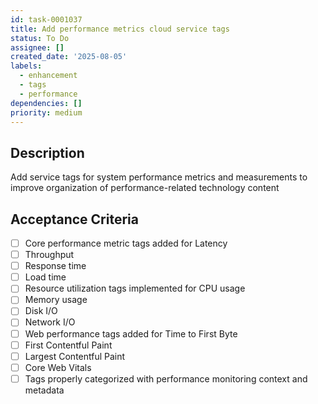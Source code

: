 ```yaml
---
id: task-0001037
title: Add performance metrics cloud service tags
status: To Do
assignee: []
created_date: '2025-08-05'
labels:
  - enhancement
  - tags
  - performance
dependencies: []
priority: medium
---
```


## Description

Add service tags for system performance metrics and measurements to improve organization of performance-related technology content

## Acceptance Criteria

- [ ] Core performance metric tags added for Latency
- [ ] Throughput
- [ ] Response time
- [ ] Load time
- [ ] Resource utilization tags implemented for CPU usage
- [ ] Memory usage
- [ ] Disk I/O
- [ ] Network I/O
- [ ] Web performance tags added for Time to First Byte
- [ ] First Contentful Paint
- [ ] Largest Contentful Paint
- [ ] Core Web Vitals
- [ ] Tags properly categorized with performance monitoring context and metadata
